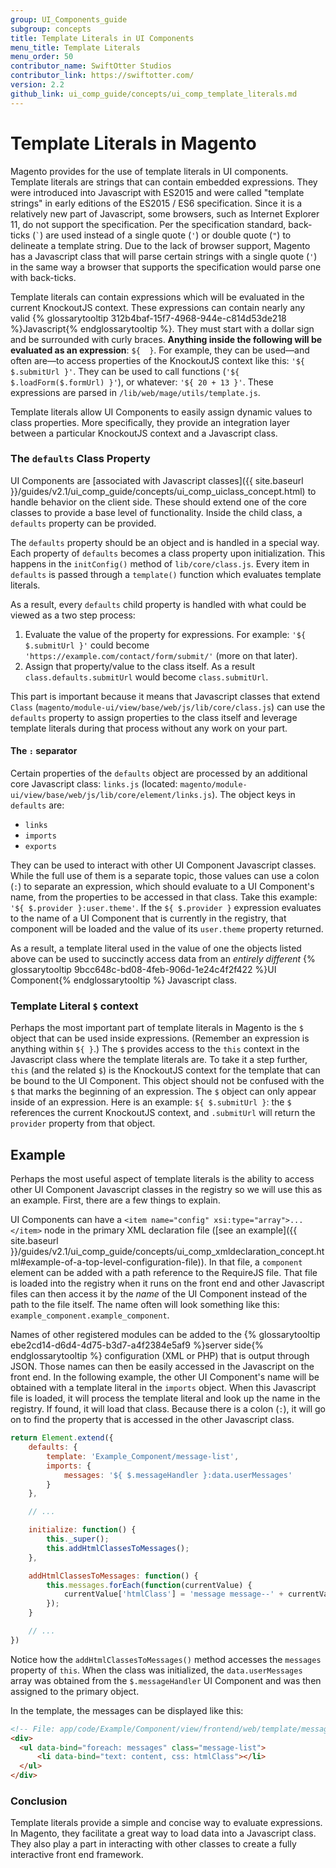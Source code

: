 ```yaml
---
group: UI_Components_guide
subgroup: concepts
title: Template Literals in UI Components
menu_title: Template Literals
menu_order: 50
contributor_name: SwiftOtter Studios
contributor_link: https://swiftotter.com/
version: 2.2
github_link: ui_comp_guide/concepts/ui_comp_template_literals.md
---
```


# Template Literals in Magento

Magento provides for the use of template literals in UI components. Template literals are strings that can contain embedded expressions. They were introduced into Javascript with ES2015 and were called "template strings" in early editions of the ES2015 / ES6 specification. Since it is a relatively new part of Javascript, some browsers, such as Internet Explorer 11, do not support the specification. Per the specification standard, back-ticks (`` ` ``) are used instead of a single quote (`'`) or double quote (`"`) to delineate a template string. Due to the lack of browser support, Magento has a Javascript class that will parse certain strings with a single quote (`'`) in the same way a browser that supports the specification would parse one with back-ticks.

Template literals can contain expressions which will be evaluated in the current KnockoutJS context. These expressions can contain nearly any valid {% glossarytooltip 312b4baf-15f7-4968-944e-c814d53de218 %}Javascript{% endglossarytooltip %}. They must start with a dollar sign and be surrounded with curly braces. **Anything inside the following will be evaluated as an expression**: `${  }`. For example, they can be used—and often are—to access properties of the KnockoutJS context like this: `'${ $.submitUrl }'`. They can be used to call functions (`'${ $.loadForm($.formUrl) }'`), or whatever: `'${ 20 + 13 }'`. These expressions are parsed in `/lib/web/mage/utils/template.js`.

Template literals allow UI Components to easily assign dynamic values to class properties. More specifically, they provide an integration layer between a particular KnockoutJS context and a Javascript class.

### The `defaults` Class Property

UI Components are [associated with Javascript classes]({{ site.baseurl }}/guides/v2.1/ui_comp_guide/concepts/ui_comp_uiclass_concept.html) to handle behavior on the client side. These should extend one of the core classes to provide a base level of functionality. Inside the child class, a `defaults` property can be provided.

The `defaults` property should be an object and is handled in a special way. Each property of `defaults` becomes a class property upon initialization. This happens in the `initConfig()` method of `lib/core/class.js`. Every item in `defaults` is passed through a `template()` function which evaluates template literals.

As a result, every `defaults` child property is handled with what could be viewed as a two step process:

1. Evaluate the value of the property for expressions. For example: `'${ $.submitUrl }'` could become `'https://example.com/contact/form/submit/'` (more on that later).
2. Assign that property/value to the class itself. As a result `class.defaults.submitUrl` would become `class.submitUrl`.

This part is important because it means that Javascript classes that extend `Class` (`magento/module-ui/view/base/web/js/lib/core/class.js`) can use the `defaults` property to assign properties to the class itself and leverage template literals during that process without any work on your part.

#### The `:` separator

Certain properties of the `defaults` object are processed by an additional core Javascript class: `links.js` (located: `magento/module-ui/view/base/web/js/lib/core/element/links.js`). The object keys in `defaults` are: 

- `links`
- `imports`
- `exports`

They can be used to interact with other UI Component Javascript classes. While the full use of them is a separate topic, those values can use a colon (`:`) to separate an expression, which should evaluate to a UI Component's name, from the properties to be accessed in that class. Take this example: `'${ $.provider }:user.theme'`. If the `${ $.provider }` expression evaluates to the name of a UI Component that is currently in the registry, that component will be loaded and the value of its `user.theme` property returned.

As a result, a template literal used in the value of one the objects listed above can be used to succinctly access data from an *entirely different* {% glossarytooltip 9bcc648c-bd08-4feb-906d-1e24c4f2f422 %}UI Component{% endglossarytooltip %} Javascript class.

### Template Literal `$` context

Perhaps the most important part of template literals in Magento is the `$` object that can be used inside expressions. (Remember an expression is anything within `${ }`.) The `$` provides access to the `this` context in the Javascript class where the template literals are. To take it a step further, `this` (and the related `$`) is the KnockoutJS context for the template that can be bound to the UI Component. This object should not be confused with the `$` that marks the beginning of an expression. The `$` object can only appear inside of an expression. Here is an example: `${ $.submitUrl }`: the `$` references the current KnockoutJS context, and `.submitUrl` will return the `provider` property from that object.


## Example

Perhaps the most useful aspect of template literals is the ability to access other UI Component Javascript classes in the registry so we will use this as an example. First, there are a few things to explain.

UI Components can have a `<item name="config" xsi:type="array">...</item>` node in the primary XML declaration file ([see an example]({{ site.baseurl }}/guides/v2.1/ui_comp_guide/concepts/ui_comp_xmldeclaration_concept.html#example-of-a-top-level-configuration-file)). In that file, a `component` element can be added with a path reference to the RequireJS file. That file is loaded into the registry when it runs on the front end and other Javascript files can then access it by the *name* of the UI Component instead of the path to the file itself. The name often will look something like this: `example_component.example_component`.

Names of other registered modules can be added to the {% glossarytooltip ebe2cd14-d6d4-4d75-b3d7-a4f2384e5af9 %}server side{% endglossarytooltip %} configuration (XML or PHP) that is output through JSON. Those names can then be easily accessed in the Javascript on the front end. In the following example, the other UI Component's name will be obtained with a template literal in the `imports` object. When this Javascript file is loaded, it will process the template literal and look up the name in the registry. If found, it will load that class. Because there is a colon (`:`), it will go on to find the property that is accessed in the other Javascript class.


```javascript
return Element.extend({
    defaults: {
        template: 'Example_Component/message-list',
        imports: {
            messages: '${ $.messageHandler }:data.userMessages'
        }
    },

    // ...

    initialize: function() {
        this._super();
        this.addHtmlClassesToMessages();
    },

    addHtmlClassesToMessages: function() {
        this.messages.forEach(function(currentValue) {
            currentValue['htmlClass'] = 'message message--' + currentValue['type'];
        });
    }

    // ...
})
```

Notice how the `addHtmlClassesToMessages()` method accesses the `messages` property of `this`. When the class was initialized, the `data.userMessages` array was obtained from the `$.messageHandler` UI Component and was then assigned to the primary object.

In the template, the messages can be displayed like this:

```html
<!-- File: app/code/Example/Component/view/frontend/web/template/message-list.html -->
<div>
  <ul data-bind="foreach: messages" class="message-list">
      <li data-bind="text: content, css: htmlClass"></li>
  </ul>
</div>
```

### Conclusion

Template literals provide a simple and concise way to evaluate expressions. In Magento, they facilitate a great way to load data into a Javascript class. They also play a part in interacting with other classes to create a fully interactive front end framework.
